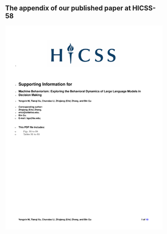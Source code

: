 ## The appendix of our published paper at HICSS-58

<div align=center><img src="https://github.com/yxni98/HICSS_Appendix/blob/main/hicss_appendix.pdf"/></div>

